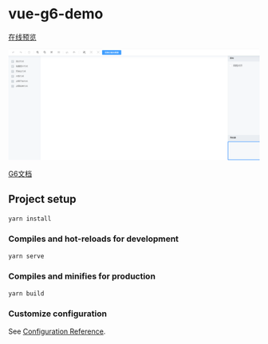 # vue-g6-demo

[在线预览](https://zhangyundoc.github.io/vue-g6-demo/dist/#/)

![效果图](https://github.com/zhangyundoc/vue-g6-demo/blob/master/demo.gif)

[G6文档](https://www.yuque.com/antv/g6)

## Project setup
```
yarn install
```

### Compiles and hot-reloads for development
```
yarn serve
```

### Compiles and minifies for production
```
yarn build
```

### Customize configuration
See [Configuration Reference](https://cli.vuejs.org/config/).
